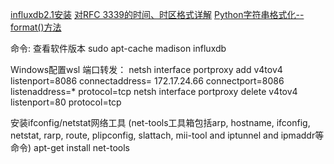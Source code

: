 

[influxdb2.1安装](https://www.atla.top/a/13.html)
[对RFC 3339的时间、时区格式详解](https://www.jianshu.com/p/f50005a2410c)
[Python字符串格式化--format()方法](https://blog.csdn.net/i_chaoren/article/details/77922939)


命令:
查看软件版本  sudo apt-cache madison influxdb

Windows配置wsl 端口转发：
netsh interface portproxy add v4tov4 listenport=8086 connectaddress= 172.17.24.66 connectport=8086 listenaddress=* protocol=tcp
netsh interface portproxy delete v4tov4 listenport=80 protocol=tcp

安装ifconfig/netstat网络工具 (net-tools工具箱包括arp, hostname, ifconfig, netstat, rarp, route, plipconfig, slattach, mii-tool and iptunnel and ipmaddr等命令)
apt-get install net-tools


